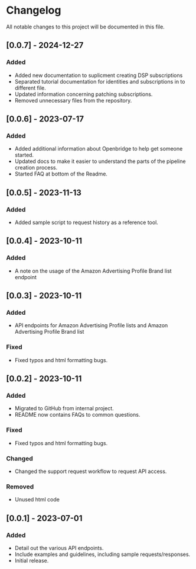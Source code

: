 # Changelog

All notable changes to this project will be documented in this file.
## [0.0.7] - 2024-12-27

### Added
 - Added new documentation to suplicment creating DSP subscriptions
 - Separated tutorial documentation for identities and subscriptions in to different file.
 - Updated information concerning patching subscriptions.
 - Removed unnecessary files from the repository.

## [0.0.6] - 2023-07-17

### Added
- Added additional information about Openbridge to help get someone started.
- Updated docs to make it easier to understand the parts of the pipeline creation process.
- Started FAQ at bottom of the Readme.

## [0.0.5] - 2023-11-13

### Added
- Added sample script to request history as a reference tool.

## [0.0.4] - 2023-10-11

### Added
- A note on the usage of the Amazon Advertising Profile Brand list endpoint

## [0.0.3] - 2023-10-11

### Added
- API endpoints for Amazon Advertising Profile lists and Amazon Advertising Profile Brand list

### Fixed
- Fixed typos and html formatting bugs.

## [0.0.2] - 2023-10-11

### Added

- Migrated to GitHub from internal project.
- README now contains FAQs to common questions.

### Fixed
- Fixed typos and html formatting bugs.

### Changed
- Changed the support request workflow to request API access.

### Removed
- Unused html code

## [0.0.1] - 2023-07-01

### Added
- Detail out the various API endpoints.
- Include examples and guidelines, including sample requests/responses.
- Initial release.
